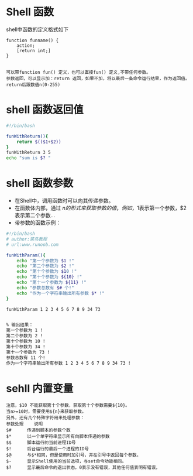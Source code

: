 # Shell 函数
shell中函数的定义格式如下
```note
function funname() {
    action;
    [return int;]
}


可以带function fun() 定义，也可以直接fun() 定义,不带任何参数。
参数返回，可以显示加：return 返回，如果不加，将以最后一条命令运行结果，作为返回值。 
return后跟数值n(0-255)
```

# shell 函数返回值
```bash
#!/bin/bash

funWithReturn(){
    return $(($1+$2))
}
funWithReturn 3 5
echo "sum is $? "
```


# shell 函数参数
+ 在Shell中，调用函数时可以向其传递参数。
+ 在函数体内部，通过 $n 的形式来获取参数的值，例如，$1表示第一个参数，$2表示第二个参数...
+ 带参数的函数示例：
```bash 
#!/bin/bash
# author:菜鸟教程
# url:www.runoob.com

funWithParam(){
    echo "第一个参数为 $1 !"
    echo "第二个参数为 $2 !"
    echo "第十个参数为 $10 !"
    echo "第十个参数为 ${10} !"
    echo "第十一个参数为 ${11} !"
    echo "参数总数有 $# 个!"
    echo "作为一个字符串输出所有参数 $* !"
}

funWithParam 1 2 3 4 5 6 7 8 9 34 73


% 输出结果：
第一个参数为 1 !
第二个参数为 2 !
第十个参数为 10 !
第十个参数为 34 !
第十一个参数为 73 !
参数总数有 11 个!
作为一个字符串输出所有参数 1 2 3 4 5 6 7 8 9 34 73 !
```


# sehll 内置变量
```
注意，$10 不能获取第十个参数，获取第十个参数需要${10}。
当n>=10时，需要使用${n}来获取参数。
另外，还有几个特殊字符用来处理参数： 
参数处理 	说明
$# 	    传递到脚本的参数个数
$* 	    以一个单字符串显示所有向脚本传递的参数
$$ 	    脚本运行的当前进程ID号
$! 	    后台运行的最后一个进程的ID号
$@ 	    与$*相同，但是使用时加引号，并在引号中返回每个参数。
$- 	    显示Shell使用的当前选项，与set命令功能相同。
$? 	    显示最后命令的退出状态。0表示没有错误，其他任何值表明有错误。
```
